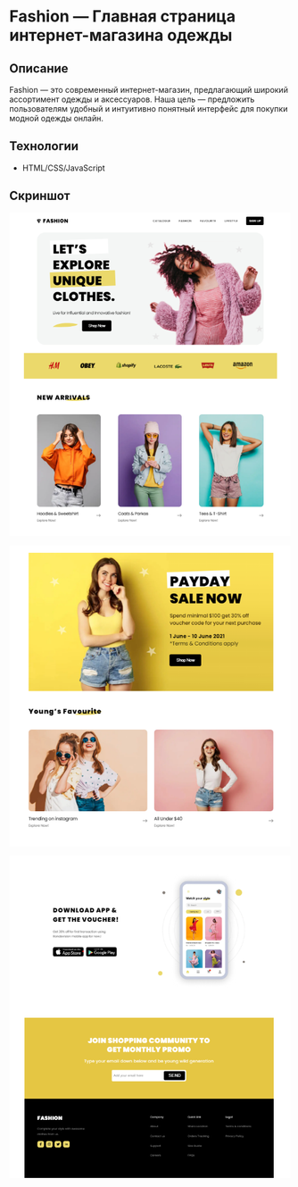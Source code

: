 # Fashion — Главная страница интернет-магазина одежды

## Описание
Fashion — это современный интернет-магазин, предлагающий широкий ассортимент одежды и аксессуаров. Наша цель — предложить пользователям удобный и интуитивно понятный интерфейс для покупки модной одежды онлайн.

## Технологии
- HTML/CSS/JavaScript

## Скриншот
<p align="center">
  <img src="/src/images/scr/2.png" alt="1">
</p>
<p align="center">
  <img src="/src/images/scr/1.png" alt="2">
</p>
<p align="center">
  <img src="/src/images/scr/3.png" alt="3">
</p>
